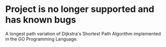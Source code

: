 # Project is no longer supported and has known bugs

A longest path variation of Dijkstra's Shortest Path Algorithm implemented in the GO Programming Language.
